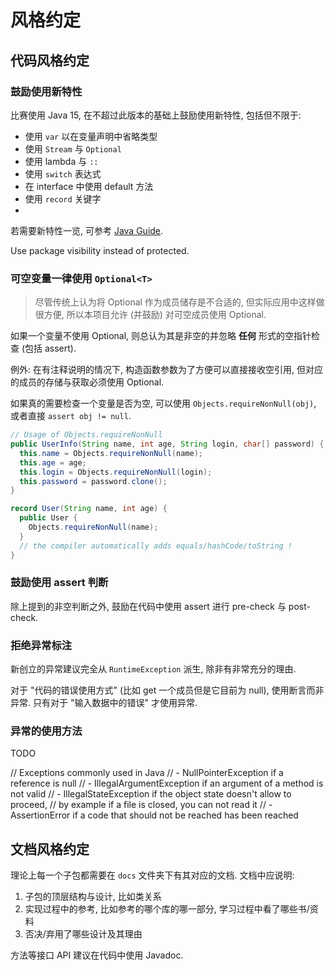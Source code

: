 # 风格约定

## 代码风格约定

### 鼓励使用新特性

比赛使用 Java 15, 在不超过此版本的基础上鼓励使用新特性, 包括但不限于:

- 使用 `var` 以在变量声明中省略类型
- 使用 `Stream` 与 `Optional`
- 使用 lambda 与 `::`
- 使用 `switch` 表达式
- 在 interface 中使用 default 方法
- 使用 `record` 关键字
- 

若需要新特性一览, 可参考 [Java Guide](https://github.com/forax/java-guide).

Use package visibility instead of protected.

### 可空变量一律使用 `Optional<T>`

> 尽管传统上认为将 Optional 作为成员储存是不合适的, 但实际应用中这样做很方便, 所以本项目允许 (并鼓励) 对可空成员使用 Optional.

如果一个变量不使用 Optional, 则总认为其是非空的并忽略 **任何** 形式的空指针检查 (包括 assert).

例外: 在有注释说明的情况下, 构造函数参数为了方便可以直接接收空引用, 但对应的成员的存储与获取必须使用 Optional.

如果真的需要检查一个变量是否为空, 可以使用 `Objects.requireNonNull(obj)`, 或者直接 `assert obj != null`.

```java
// Usage of Objects.requireNonNull
public UserInfo(String name, int age, String login, char[] password) {
  this.name = Objects.requireNonNull(name);
  this.age = age;
  this.login = Objects.requireNonNull(login);
  this.password = password.clone();
}

record User(String name, int age) {
  public User {
    Objects.requireNonNull(name);
  }
  // the compiler automatically adds equals/hashCode/toString !
}
```

### 鼓励使用 assert 判断

除上提到的非空判断之外, 鼓励在代码中使用 assert 进行 pre-check 与 post-check.

### 拒绝异常标注

新创立的异常建议完全从 `RuntimeException` 派生, 除非有非常充分的理由.

对于 "代码的错误使用方式" (比如 get 一个成员但是它目前为 null), 使用断言而非异常. 只有对于 "输入数据中的错误" 才使用异常.

### 异常的使用方法

TODO

// Exceptions commonly used in Java
// - NullPointerException if a reference is null
// - IllegalArgumentException if an argument of a method is not valid
// - IllegalStateException if the object state doesn't allow to proceed,
//   by example if a file is closed, you can not read it
// - AssertionError if a code that should not be reached has been reached

## 文档风格约定

理论上每一个子包都需要在 `docs` 文件夹下有其对应的文档. 文档中应说明:

1. 子包的顶层结构与设计, 比如类关系
2. 实现过程中的参考, 比如参考的哪个库的哪一部分, 学习过程中看了哪些书/资料
3. 否决/弃用了哪些设计及其理由

方法等接口 API 建议在代码中使用 Javadoc.